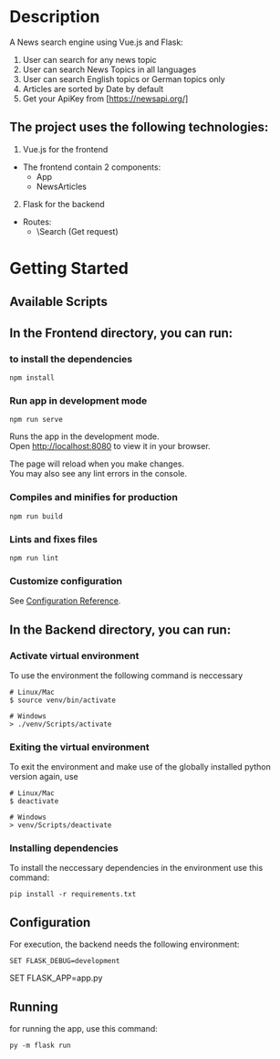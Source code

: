 # Description

A News search engine using Vue.js and Flask:

1. User can search for any news topic
2. User can search News Topics in all languages
3. User can search English topics or German topics only
4. Articles are sorted by Date by default
5. Get your ApiKey from [https://newsapi.org/]

## The project uses the following technologies:

1. Vue.js for the frontend

- The frontend contain 2 components:
  - App
  - NewsArticles

2. Flask for the backend

- Routes:
  - \Search (Get request)

# Getting Started

## Available Scripts

## In the Frontend directory, you can run:

### to install the dependencies

```
npm install
```

### Run app in development mode

```
npm run serve
```

Runs the app in the development mode.\
Open [http://localhost:8080](http://localhost:8080) to view it in your browser.

The page will reload when you make changes.\
You may also see any lint errors in the console.

### Compiles and minifies for production

```
npm run build
```

### Lints and fixes files

```
npm run lint
```

### Customize configuration

See [Configuration Reference](https://cli.vuejs.org/config/).

## In the Backend directory, you can run:

### Activate virtual environment

To use the environment the following command is neccessary

```
# Linux/Mac
$ source venv/bin/activate

# Windows
> ./venv/Scripts/activate
```

### Exiting the virtual environment

To exit the environment and make use of the globally installed python version again, use

```
# Linux/Mac
$ deactivate

# Windows
> venv/Scripts/deactivate
```

### Installing dependencies

To install the neccessary dependencies in the environment use this command:

```
pip install -r requirements.txt
```

## Configuration

For execution, the backend needs the following environment:

```
SET FLASK_DEBUG=development
```

SET FLASK_APP=app.py

## Running

for running the app, use this command:

```
py -m flask run
```
